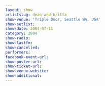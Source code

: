 ```yaml
---
layout: show
artistslug: dean-and-britta
show-venue: 'Triple Door, Seattle WA, USA'
show-setlist: 
show-date: 2004-07-11
category: 2004
show-radio: 
show-lastfm: 
show-cancelled: 
performers: 
facebook-event-url: 
show-poster-url: 
show-ticket-url: 
show-venue-website: 
show-additional: 
---
```


